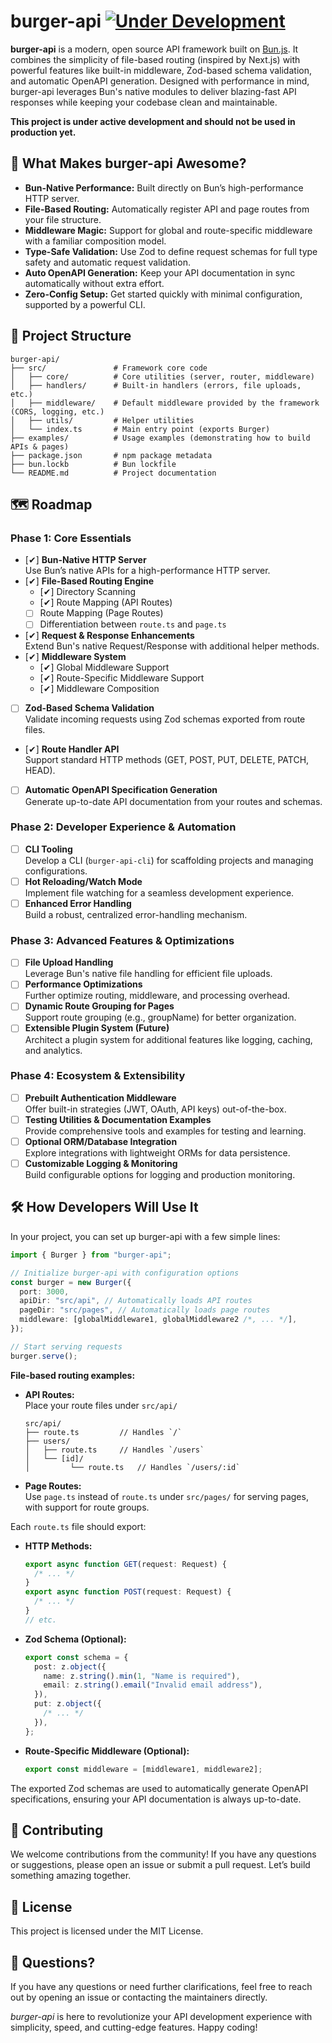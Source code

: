 # burger-api [![Under Development](https://img.shields.io/badge/under%20development-red.svg)](https://github.com/isfhan/burger-api)

**burger-api** is a modern, open source API framework built on [Bun.js](https://bun.sh). It combines the simplicity of file-based routing (inspired by Next.js) with powerful features like built-in middleware, Zod-based schema validation, and automatic OpenAPI generation. Designed with performance in mind, burger-api leverages Bun's native modules to deliver blazing-fast API responses while keeping your codebase clean and maintainable.

**This project is under active development and should not be used in production yet.**

## 🚀 What Makes burger-api Awesome?

- **Bun-Native Performance:** Built directly on Bun’s high-performance HTTP server.
- **File-Based Routing:** Automatically register API and page routes from your file structure.
- **Middleware Magic:** Support for global and route-specific middleware with a familiar composition model.
- **Type-Safe Validation:** Use Zod to define request schemas for full type safety and automatic request validation.
- **Auto OpenAPI Generation:** Keep your API documentation in sync automatically without extra effort.
- **Zero-Config Setup:** Get started quickly with minimal configuration, supported by a powerful CLI.

## 📂 Project Structure

```
burger-api/
├── src/               # Framework core code
│   ├── core/          # Core utilities (server, router, middleware)
│   ├── handlers/      # Built-in handlers (errors, file uploads, etc.)
│   ├── middleware/    # Default middleware provided by the framework (CORS, logging, etc.)
│   ├── utils/         # Helper utilities
│   └── index.ts       # Main entry point (exports Burger)
├── examples/          # Usage examples (demonstrating how to build APIs & pages)
├── package.json       # npm package metadata
├── bun.lockb          # Bun lockfile
└── README.md          # Project documentation
```

## 🗺️ Roadmap

### **Phase 1: Core Essentials**

- [✔] **Bun-Native HTTP Server**  
   Use Bun’s native APIs for a high-performance HTTP server.
- [✔] **File-Based Routing Engine**
  - [✔] Directory Scanning
  - [✔] Route Mapping (API Routes)
  - [ ] Route Mapping (Page Routes)
  - [ ] Differentiation between `route.ts` and `page.ts`
- [✔] **Request & Response Enhancements**  
   Extend Bun's native Request/Response with additional helper methods.
- [✔] **Middleware System**
  - [✔] Global Middleware Support
  - [✔] Route-Specific Middleware Support
  - [✔] Middleware Composition
- [ ] **Zod-Based Schema Validation**  
       Validate incoming requests using Zod schemas exported from route files.
- [✔] **Route Handler API**  
   Support standard HTTP methods (GET, POST, PUT, DELETE, PATCH, HEAD).
- [ ] **Automatic OpenAPI Specification Generation**  
       Generate up-to-date API documentation from your routes and schemas.

### **Phase 2: Developer Experience & Automation**

- [ ] **CLI Tooling**  
       Develop a CLI (`burger-api-cli`) for scaffolding projects and managing configurations.
- [ ] **Hot Reloading/Watch Mode**  
       Implement file watching for a seamless development experience.
- [ ] **Enhanced Error Handling**  
       Build a robust, centralized error-handling mechanism.

### **Phase 3: Advanced Features & Optimizations**

- [ ] **File Upload Handling**  
       Leverage Bun's native file handling for efficient file uploads.
- [ ] **Performance Optimizations**  
       Further optimize routing, middleware, and processing overhead.
- [ ] **Dynamic Route Grouping for Pages**  
       Support route grouping (e.g., groupName) for better organization.
- [ ] **Extensible Plugin System (Future)**  
       Architect a plugin system for additional features like logging, caching, and analytics.

### **Phase 4: Ecosystem & Extensibility**

- [ ] **Prebuilt Authentication Middleware**  
       Offer built-in strategies (JWT, OAuth, API keys) out-of-the-box.
- [ ] **Testing Utilities & Documentation Examples**  
       Provide comprehensive tools and examples for testing and learning.
- [ ] **Optional ORM/Database Integration**  
       Explore integrations with lightweight ORMs for data persistence.
- [ ] **Customizable Logging & Monitoring**  
       Build configurable options for logging and production monitoring.

## 🛠️ How Developers Will Use It

In your project, you can set up burger-api with a few simple lines:

```ts
import { Burger } from "burger-api";

// Initialize burger-api with configuration options
const burger = new Burger({
  port: 3000,
  apiDir: "src/api", // Automatically loads API routes
  pageDir: "src/pages", // Automatically loads page routes
  middleware: [globalMiddleware1, globalMiddleware2 /*, ... */],
});

// Start serving requests
burger.serve();
```

**File-based routing examples:**

- **API Routes:**  
  Place your route files under `src/api/`
  ```
  src/api/
  ├── route.ts         // Handles `/`
  ├── users/
  │   ├── route.ts     // Handles `/users`
  │   └── [id]/
  │         └── route.ts   // Handles `/users/:id`
  ```
- **Page Routes:**  
  Use `page.ts` instead of `route.ts` under `src/pages/` for serving pages, with support for route groups.

Each `route.ts` file should export:

- **HTTP Methods:**
  ```ts
  export async function GET(request: Request) {
    /* ... */
  }
  export async function POST(request: Request) {
    /* ... */
  }
  // etc.
  ```
- **Zod Schema (Optional):**
  ```ts
  export const schema = {
    post: z.object({
      name: z.string().min(1, "Name is required"),
      email: z.string().email("Invalid email address"),
    }),
    put: z.object({
      /* ... */
    }),
  };
  ```
- **Route-Specific Middleware (Optional):**
  ```ts
  export const middleware = [middleware1, middleware2];
  ```

The exported Zod schemas are used to automatically generate OpenAPI specifications, ensuring your API documentation is always up-to-date.

## 🤝 Contributing

We welcome contributions from the community! If you have any questions or suggestions, please open an issue or submit a pull request. Let’s build something amazing together.

## 📄 License

This project is licensed under the MIT License.

## 💬 Questions?

If you have any questions or need further clarifications, feel free to reach out by opening an issue or contacting the maintainers directly.

_burger-api_ is here to revolutionize your API development experience with simplicity, speed, and cutting-edge features. Happy coding!
